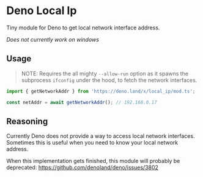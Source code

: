 # Deno Local Ip

Tiny module for Deno to get local network interface address.

_Does not currently work on windows_

## Usage

> NOTE: Requires the all mighty `--allow-run` option as it spawns the subprocess `ifconfig` under the hood, to fetch the network interfaces.

```typescript
import { getNetworkAddr } from 'https://deno.land/x/local_ip/mod.ts';

const netAddr = await getNetworkAddr(); // 192.168.0.17
```

## Reasoning

Currently Deno does not provide a way to access local network interfaces. Sometimes this is useful when you need to know your local network address.

When this implementation gets finished, this module will probably be deprecated: https://github.com/denoland/deno/issues/3802
